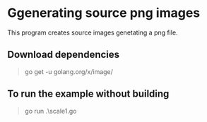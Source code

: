 # Ggenerating source png images

This program creates source images genetating a png file.

## Download dependencies

> go get -u golang.org/x/image/

## To run the example without building

> go run .\scale1.go
